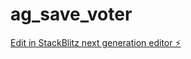 # ag_save_voter

[Edit in StackBlitz next generation editor ⚡️](https://stackblitz.com/~/github.com/alexbrb/ag_save_voter)